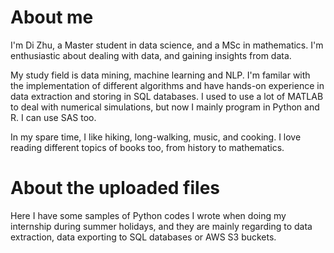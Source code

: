 # About me

I'm Di Zhu, a Master student in data science, and a MSc in mathematics. I'm enthusiastic about dealing with data, and gaining insights from data. 

My study field is data mining, machine learning and NLP. I'm familar with the implementation of different algorithms and have hands-on experience in data extraction and storing in SQL databases. I used to use a lot of MATLAB to deal with numerical simulations, but now I mainly program in Python and R. I can use SAS too.

In my spare time, I like hiking, long-walking, music, and cooking. I love reading different topics of books too, from history to mathematics.


# About the uploaded files 

Here I have some samples of Python codes I wrote when doing my internship during summer holidays, and they are mainly regarding to data extraction, data exporting to SQL databases or AWS S3 buckets.
